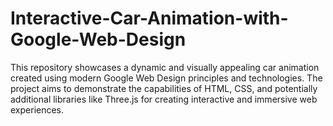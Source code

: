# Interactive-Car-Animation-with-Google-Web-Design
This repository showcases a dynamic and visually appealing car animation created using modern Google Web Design principles and technologies. The project aims to demonstrate the capabilities of HTML, CSS, and potentially additional libraries like Three.js for creating interactive and immersive web experiences.
